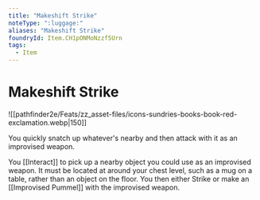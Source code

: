 ```yaml
---
title: "Makeshift Strike"
noteType: ":luggage:"
aliases: "Makeshift Strike"
foundryId: Item.CH1pONMoNzzf5Urn
tags:
  - Item
---
```


# Makeshift Strike
![[pathfinder2e/Feats/zz_asset-files/icons-sundries-books-book-red-exclamation.webp|150]]

You quickly snatch up whatever's nearby and then attack with it as an improvised weapon.

You [[Interact]] to pick up a nearby object you could use as an improvised weapon. It must be located at around your chest level, such as a mug on a table, rather than an object on the floor. You then either Strike or make an [[Improvised Pummel]] with the improvised weapon.
